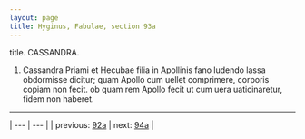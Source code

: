 ```yaml
---
layout: page
title: Hyginus, Fabulae, section 93a
---
```


title. CASSANDRA.



1. Cassandra Priami et Hecubae filia in Apollinis fano ludendo lassa obdormisse dicitur; quam Apollo cum uellet comprimere, corporis copiam non fecit. ob quam rem Apollo fecit ut cum uera uaticinaretur, fidem non haberet.



---

| --- | --- |
| previous: [92a](../92a/) | next: [94a](../94a/) |